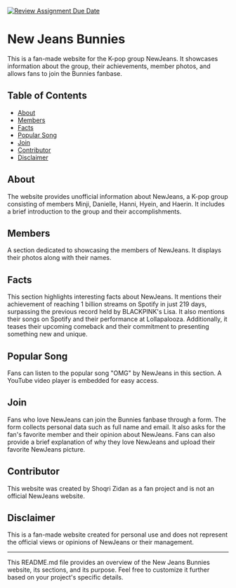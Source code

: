 [![Review Assignment Due Date](https://classroom.github.com/assets/deadline-readme-button-24ddc0f5d75046c5622901739e7c5dd533143b0c8e959d652212380cedb1ea36.svg)](https://classroom.github.com/a/6H2sAzcR)

# New Jeans Bunnies

This is a fan-made website for the K-pop group NewJeans. It showcases information about the group, their achievements, member photos, and allows fans to join the Bunnies fanbase.

## Table of Contents
- [About](#about)
- [Members](#members)
- [Facts](#facts)
- [Popular Song](#popular-song)
- [Join](#join)
- [Contributor](#contributor)
- [Disclaimer](#disclaimer)

## About
The website provides unofficial information about NewJeans, a K-pop group consisting of members Minji, Danielle, Hanni, Hyein, and Haerin. It includes a brief introduction to the group and their accomplishments.

## Members
A section dedicated to showcasing the members of NewJeans. It displays their photos along with their names.

## Facts
This section highlights interesting facts about NewJeans. It mentions their achievement of reaching 1 billion streams on Spotify in just 219 days, surpassing the previous record held by BLACKPINK's Lisa. It also mentions their songs on Spotify and their performance at Lollapalooza. Additionally, it teases their upcoming comeback and their commitment to presenting something new and unique.

## Popular Song
Fans can listen to the popular song "OMG" by NewJeans in this section. A YouTube video player is embedded for easy access.

## Join
Fans who love NewJeans can join the Bunnies fanbase through a form. The form collects personal data such as full name and email. It also asks for the fan's favorite member and their opinion about NewJeans. Fans can also provide a brief explanation of why they love NewJeans and upload their favorite NewJeans picture.

## Contributor
This website was created by Shoqri Zidan as a fan project and is not an official NewJeans website.

## Disclaimer
This is a fan-made website created for personal use and does not represent the official views or opinions of NewJeans or their management.

---

This README.md file provides an overview of the New Jeans Bunnies website, its sections, and its purpose. Feel free to customize it further based on your project's specific details.
